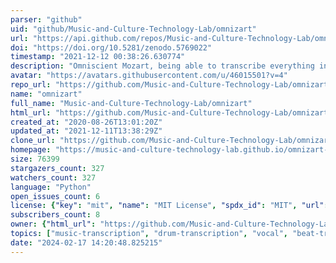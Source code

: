 ```yaml
---
parser: "github"
uid: "github/Music-and-Culture-Technology-Lab/omnizart"
url: "https://api.github.com/repos/Music-and-Culture-Technology-Lab/omnizart"
doi: "https://doi.org/10.5281/zenodo.5769022"
timestamp: "2021-12-12 00:38:26.630774"
description: "Omniscient Mozart, being able to transcribe everything in the music, including vocal, drum, chord, beat, instruments, and more."
avatar: "https://avatars.githubusercontent.com/u/46015501?v=4"
repo_url: "https://github.com/Music-and-Culture-Technology-Lab/omnizart"
name: "omnizart"
full_name: "Music-and-Culture-Technology-Lab/omnizart"
html_url: "https://github.com/Music-and-Culture-Technology-Lab/omnizart"
created_at: "2020-08-26T13:01:20Z"
updated_at: "2021-12-11T13:38:29Z"
clone_url: "https://github.com/Music-and-Culture-Technology-Lab/omnizart.git"
homepage: "https://music-and-culture-technology-lab.github.io/omnizart-doc/"
size: 76399
stargazers_count: 327
watchers_count: 327
language: "Python"
open_issues_count: 6
license: {"key": "mit", "name": "MIT License", "spdx_id": "MIT", "url": "https://api.github.com/licenses/mit", "node_id": "MDc6TGljZW5zZTEz"}
subscribers_count: 8
owner: {"html_url": "https://github.com/Music-and-Culture-Technology-Lab", "avatar_url": "https://avatars.githubusercontent.com/u/46015501?v=4", "login": "Music-and-Culture-Technology-Lab", "type": "Organization"}
topics: ["music-transcription", "drum-transcription", "vocal", "beat-tracking", "chord", "music-information-retrieval"]
date: "2024-02-17 14:20:48.825215"
---
```

